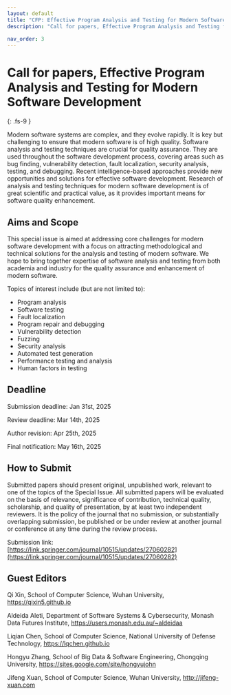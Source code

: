```yaml
---
layout: default
title: "CFP: Effective Program Analysis and Testing for Modern Software Development"
description: "Call for papers, Effective Program Analysis and Testing for Modern Software Development"

nav_order: 3
---
```


# Call for papers, Effective Program Analysis and Testing for Modern Software Development
{: .fs-9 }

Modern software systems are complex, and they evolve rapidly. It is key but challenging to ensure that modern software is of high quality. Software analysis and testing techniques are crucial for quality assurance. They are used throughout the software development process, covering areas such as bug finding, vulnerability detection, fault localization, security analysis, testing, and debugging. Recent intelligence-based approaches provide new opportunities and solutions for effective software development. Research of analysis and testing techniques for modern software development is of great scientific and practical value, as it provides important means for software quality enhancement. 

## Aims and Scope
This special issue is aimed at addressing core challenges for modern software development with a focus on attracting methodological and technical solutions for the analysis and testing of modern software. We hope to bring together expertise of software analysis and testing from both academia and industry for the quality assurance and enhancement of modern software. 

Topics of interest include (but are not limited to): 

- Program analysis 
- Software testing 
- Fault localization
- Program repair and debugging
- Vulnerability detection
- Fuzzing
- Security analysis
- Automated test generation
- Performance testing and analysis
- Human factors in testing 


## Deadline

Submission deadline: Jan 31st, 2025 

Review deadline: Mar 14th, 2025 

Author revision: Apr 25th, 2025 

Final notification: May 16th, 2025

## How to Submit

Submitted papers should present original, unpublished work, relevant to one of the topics of the Special Issue. All submitted papers will be evaluated on the basis of relevance, significance of contribution, technical quality, scholarship, and quality of presentation, by at least two independent reviewers. It is the policy of the journal that no submission, or substantially overlapping submission, be published or be under review at another journal or conference at any time during the review process.

Submission link: [https://link.springer.com/journal/10515/updates/27060282](https://link.springer.com/journal/10515/updates/27060282)

## Guest Editors

Qi Xin, School of Computer Science, Wuhan University, https://qixin5.github.io 

Aldeida Aleti, Department of Software Systems & Cybersecurity, Monash Data Futures Institute, https://users.monash.edu.au/~aldeidaa 

Liqian Chen, School of Computer Science, National University of Defense Technology, https://lqchen.github.io 

Hongyu Zhang, School of Big Data & Software Engineering, Chongqing University, https://sites.google.com/site/hongyujohn

Jifeng Xuan, School of Computer Science, Wuhan University, http://jifeng-xuan.com 

